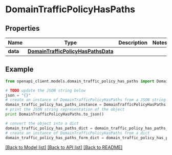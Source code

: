 # DomainTrafficPolicyHasPaths


## Properties

Name | Type | Description | Notes
------------ | ------------- | ------------- | -------------
**data** | [**DomainTrafficPolicyHasPathsData**](DomainTrafficPolicyHasPathsData.md) |  | 

## Example

```python
from openapi_client.models.domain_traffic_policy_has_paths import DomainTrafficPolicyHasPaths

# TODO update the JSON string below
json = "{}"
# create an instance of DomainTrafficPolicyHasPaths from a JSON string
domain_traffic_policy_has_paths_instance = DomainTrafficPolicyHasPaths.from_json(json)
# print the JSON string representation of the object
print DomainTrafficPolicyHasPaths.to_json()

# convert the object into a dict
domain_traffic_policy_has_paths_dict = domain_traffic_policy_has_paths_instance.to_dict()
# create an instance of DomainTrafficPolicyHasPaths from a dict
domain_traffic_policy_has_paths_form_dict = domain_traffic_policy_has_paths.from_dict(domain_traffic_policy_has_paths_dict)
```
[[Back to Model list]](../README.md#documentation-for-models) [[Back to API list]](../README.md#documentation-for-api-endpoints) [[Back to README]](../README.md)


